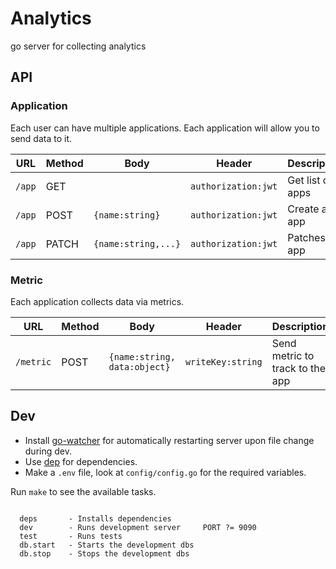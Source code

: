# Analytics

go server for collecting analytics

## API

### Application

Each user can have multiple applications. Each application will allow you to
send data to it.

|URL|Method|Body|Header|Description|Response|
|---|---|---|---|---|---|
|`/app`|GET||`authorization:jwt`|Get list of apps|`{ results: [app...] }`|
|`/app`|POST|`{name:string}`|`authorization:jwt`|Create an app|`{name,...}`|
|`/app`|PATCH|`{name:string,...}`|`authorization:jwt`|Patches an app|`{name,...}`|

### Metric

Each application collects data via metrics.

|URL|Method|Body|Header|Description|Response|
|---|---|---|---|---|---|
|`/metric`|POST|`{name:string, data:object}`|`writeKey:string`|Send metric to track to the app|null|

## Dev

- Install [go-watcher](https://github.com/canthefason/go-watcher) for automatically restarting server upon file change during dev.
- Use [dep](https://github.com/golang/dep) for dependencies.
- Make a `.env` file, look at `config/config.go` for the required variables.

Run `make` to see the available tasks.

```

  deps       - Installs dependencies
  dev        - Runs development server     PORT ?= 9090
  test       - Runs tests
  db.start   - Starts the development dbs
  db.stop    - Stops the development dbs

```
